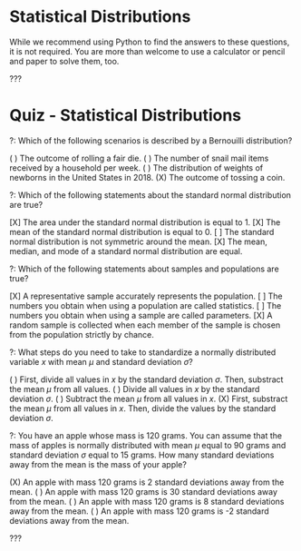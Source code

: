# Statistical Distributions

While we recommend using Python to find the answers to these questions, it is not required. You are more than welcome to use a calculator or pencil and paper to solve them, too.

???

# Quiz - Statistical Distributions

?: Which of the following scenarios is described by a Bernouilli distribution?

( ) The outcome of rolling a fair die.
( ) The number of snail mail items received by a household per week.
( ) The distribution of weights of newborns in the United States in 2018.
(X) The outcome of tossing a coin.

?: Which of the following statements about the standard normal distribution are true?

[X] The area under the standard normal distribution is equal to 1.
[X] The mean of the standard normal distribution is equal to 0.
[ ] The standard normal distribution is not symmetric around the mean.
[X] The mean, median, and mode of a standard normal distribution are equal.

?: Which of the following statements about samples and populations are true?

[X] A representative sample accurately represents the population.
[ ] The numbers you obtain when using a population are called statistics.
[ ] The numbers you obtain when using a sample are called parameters.
[X] A random sample is collected when each member of the sample is chosen from the population strictly by chance.

?: What steps do you need to take to standardize a normally distributed variable $x$ with mean $\mu$ and standard deviation $\sigma$?

( ) First, divide all values in $x$ by the standard deviation $\sigma$. Then, substract the mean $\mu$ from all values.
( ) Divide all values in $x$ by the standard deviation $\sigma$. 
( ) Subtract the mean $\mu$ from all values in $x$. 
(X) First, substract the mean $\mu$ from all values in $x$. Then, divide the values by the standard deviation $\sigma$.


?: You have an apple whose mass is 120 grams. You can assume that the mass of apples is normally distributed with mean $\mu$ equal to 90 grams and standard deviation $\sigma$ equal to 15 grams. How many standard deviations away from the mean is the mass of your apple?  

(X) An apple with mass 120 grams is 2 standard deviations away from the mean.
( ) An apple with mass 120 grams is 30 standard deviations away from the mean.
( ) An apple with mass 120 grams is 8 standard deviations away from the mean.
( ) An apple with mass 120 grams is -2 standard deviations away from the mean.

???